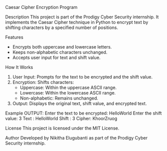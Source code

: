 Caesar Cipher Encryption Program

Description
This project is part of the Prodigy Cyber Security internship. It implements the Caesar Cipher technique in Python to encrypt text by shifting characters by a specified number of positions.

Features
- Encrypts both uppercase and lowercase letters.
- Keeps non-alphabetic characters unchanged.
- Accepts user input for text and shift value.

How It Works
1. User Input: Prompts for the text to be encrypted and the shift value.
2. Encryption: Shifts characters:
   - Uppercase: Within the uppercase ASCII range.
   - Lowercase: Within the lowercase ASCII range.
   - Non-alphabetic: Remains unchanged.
3. Output: Displays the original text, shift value, and encrypted text.

Example OUTPUT:
Enter the text to be encrypted: HelloWorld
Enter the shift value: 3
Text  : HelloWorld
Shift : 3
Cipher: KhoorZruog

License
This project is licensed under the MIT License.

Author
Developed by Nikitha Elugubanti as part of the Prodigy Cyber Security internship.
